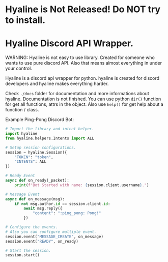 # Hyaline is Not Released! Do NOT try to install.

# Hyaline Discord API Wrapper.
WARNING: Hyaline is not easy to use library. Created for someone who wants to use pure discord API. Also that means almost everything in under your control.

Hyaline is a discord api wrapper for python. hyaline is created for discord developers and hyaline makes everything harder.

Check `./docs` folder for documentation and more informations about hyaline. Documentation is not finished. You can use python `dir()` function for get all functions, attrs in the object. Also use `help()` for get help about a function / class.

Example Ping-Pong Discord Bot:
```py
# Import the library and intent helper.
import hyaline
from hyaline.helpers.Intents import ALL

# Setup session configurations.
session = hyaline.Session({
    "TOKEN": "token",
    "INTENTS": ALL
})

# Ready Event
async def on_ready(_packet):
    print(f"Bot Started with name: {session.client.username}.")

# Message Event
async def on_message(msg):
    if not msg.author.id == session.client.id:
        await msg.reply({
            "content": ":ping_pong: Pong!"
        })

# Configure the events.
# Also you can configure multiple event.
session.event("MESSAGE_CREATE", on_message)
session.event("READY", on_ready)

# Start the session.
session.start()
```